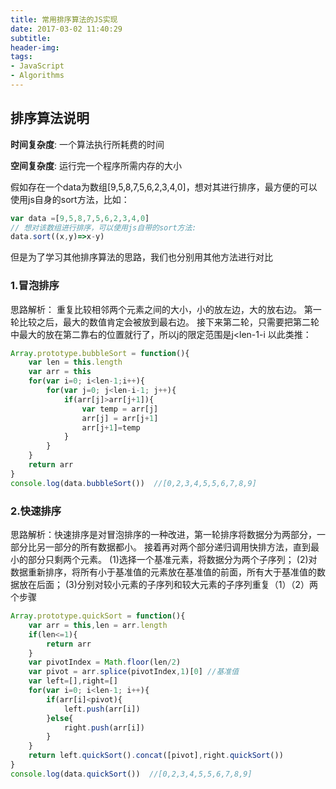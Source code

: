 ```yaml
---
title: 常用排序算法的JS实现
date: 2017-03-02 11:40:29
subtitle:
header-img:
tags:
- JavaScript
- Algorithms
---
```

## 排序算法说明

**时间复杂度**: 一个算法执行所耗费的时间

**空间复杂度**: 运行完一个程序所需内存的大小

假如存在一个data为数组[9,5,8,7,5,6,2,3,4,0]，想对其进行排序，最方便的可以使用js自身的sort方法，比如：
```JavaScript
var data =[9,5,8,7,5,6,2,3,4,0]
// 想对该数组进行排序，可以使用js自带的sort方法:
data.sort((x,y)=>x-y)
```
但是为了学习其他排序算法的思路，我们也分别用其他方法进行对比
### 1.冒泡排序
思路解析：
重复比较相邻两个元素之间的大小，小的放左边，大的放右边。
第一轮比较之后，最大的数值肯定会被放到最右边。
接下来第二轮，只需要把第二轮中最大的放在第二靠右的位置就行了，所以j的限定范围是j<len-1-i
以此类推：
```js
Array.prototype.bubbleSort = function(){
    var len = this.length
    var arr = this
    for(var i=0; i<len-1;i++){
        for(var j=0; j<len-i-1; j++){
            if(arr[j]>arr[j+1]){
                var temp = arr[j]
                arr[j] = arr[j+1]
                arr[j+1]=temp
            }
        }
    }
    return arr
}
console.log(data.bubbleSort())  //[0,2,3,4,5,5,6,7,8,9]

```
### 2.快速排序
思路解析：快速排序是对冒泡排序的一种改进，第一轮排序将数据分为两部分，一部分比另一部分的所有数据都小。
接着再对两个部分递归调用快排方法，直到最小的部分只剩两个元素。
(1)选择一个基准元素，将数据分为两个子序列；
(2)对数据重新排序，将所有小于基准值的元素放在基准值的前面，所有大于基准值的数据放在后面；
(3)分别对较小元素的子序列和较大元素的子序列重复（1）（2）两个步骤
```js
Array.prototype.quickSort = function(){
    var arr = this,len = arr.length
    if(len<=1){
        return arr
    }
    var pivotIndex = Math.floor(len/2)
    var pivot = arr.splice(pivotIndex,1)[0] //基准值
    var left=[],right=[]
    for(var i=0; i<len-1; i++){
        if(arr[i]<pivot){
            left.push(arr[i])
        }else{
            right.push(arr[i])
        }
    }
    return left.quickSort().concat([pivot],right.quickSort())
}
console.log(data.quickSort())  //[0,2,3,4,5,5,6,7,8,9]
```
